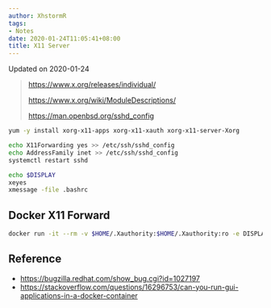 ```yaml
---
author: XhstormR
tags:
- Notes
date: 2020-01-24T11:05:41+08:00
title: X11 Server
---
```


<!--more-->

Updated on 2020-01-24

> https://www.x.org/releases/individual/
>
> https://www.x.org/wiki/ModuleDescriptions/
>
> https://man.openbsd.org/sshd_config

```bash
yum -y install xorg-x11-apps xorg-x11-xauth xorg-x11-server-Xorg

echo X11Forwarding yes >> /etc/ssh/sshd_config
echo AddressFamily inet >> /etc/ssh/sshd_config
systemctl restart sshd

echo $DISPLAY
xeyes
xmessage -file .bashrc
```

## Docker X11 Forward
```bash
docker run -it --rm -v $HOME/.Xauthority:$HOME/.Xauthority:ro -e DISPLAY --net=host parrotsec/security
```

## Reference
* https://bugzilla.redhat.com/show_bug.cgi?id=1027197
* https://stackoverflow.com/questions/16296753/can-you-run-gui-applications-in-a-docker-container
